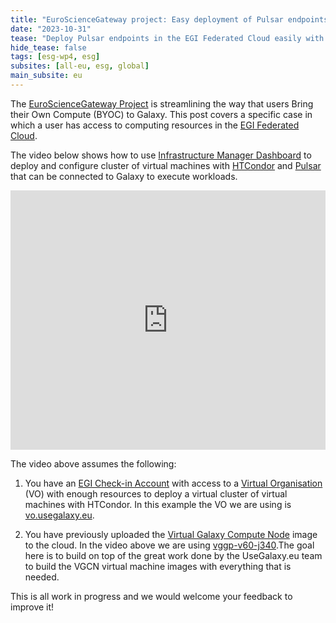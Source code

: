 ```yaml
---
title: "EuroScienceGateway project: Easy deployment of Pulsar endpoints with Infrastructure Manager"
date: "2023-10-31"
tease: "Deploy Pulsar endpoints in the EGI Federated Cloud easily with Infrastructure Manager"
hide_tease: false
tags: [esg-wp4, esg]
subsites: [all-eu, esg, global]
main_subsite: eu
---
```


The [EuroScienceGateway Project](../../projects/esg/) is streamlining the way that users Bring their Own Compute (BYOC) to Galaxy.
This post covers a specific case in which a user has access to computing resources in the [EGI Federated Cloud](https://www.egi.eu/service/cloud-compute/).

The video below shows how to use [Infrastructure Manager Dashboard](https://docs.egi.eu/users/compute/orchestration/im/dashboard/) to deploy and configure cluster of virtual machines with [HTCondor](https://htcondor.org/) and [Pulsar](https://pulsar.readthedocs.io/) that can be connected to Galaxy to execute workloads.

<iframe width="100%" height="415" src="https://youtu.be/5EMXzD_JDjw" title="YouTube video player" frameborder="0" allow="accelerometer; autoplay; clipboard-write; encrypted-media; gyroscope; picture-in-picture" allowfullscreen></iframe>

The video above assumes the following:

1. You have an [EGI Check-in Account](https://docs.egi.eu/users/aai/check-in/signup/) with access to a [Virtual Organisation](https://docs.egi.eu/users/aai/check-in/joining-virtual-organisation/) (VO) with enough resources to deploy a virtual cluster of virtual machines with HTCondor. In this example the VO we are using is [vo.usegalaxy.eu](https://appdb.egi.eu/store/vo/vo.usegalaxy.eu).

1. You have previously uploaded the [Virtual Galaxy Compute Node](https://github.com/usegalaxy-eu/vgcn) image to the cloud. In the video above we are using [vggp-v60-j340](https://usegalaxy.eu/static/vgcn/vggp-v60-j340-e3937ea797ed-dev.raw).The goal here is to build on top of the great work done by the UseGalaxy.eu team to build the VGCN virtual machine images with everything that is needed.

This is all work in progress and we would welcome your feedback to improve it!
